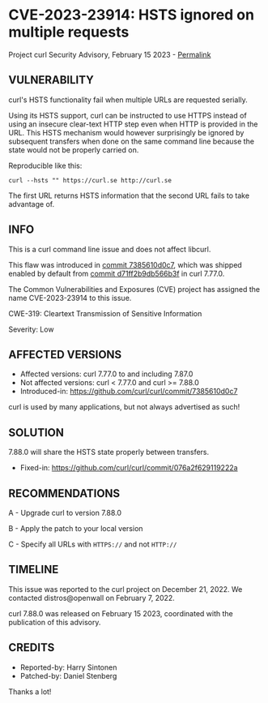 CVE-2023-23914: HSTS ignored on multiple requests
=================================================

Project curl Security Advisory, February 15 2023 -
[Permalink](https://curl.se/docs/CVE-2023-23914.html)

VULNERABILITY
-------------

curl's HSTS functionality fail when multiple URLs are requested serially.

Using its HSTS support, curl can be instructed to use HTTPS instead of using
an insecure clear-text HTTP step even when HTTP is provided in the URL. This
HSTS mechanism would however surprisingly be ignored by subsequent transfers
when done on the same command line because the state would not be properly
carried on.

Reproducible like this:

    curl --hsts "" https://curl.se http://curl.se

The first URL returns HSTS information that the second URL fails to take
advantage of.

INFO
----

This is a curl command line issue and does not affect libcurl.

This flaw was introduced in [commit
7385610d0c7](https://github.com/curl/curl/commit/7385610d0c7), which was
shipped enabled by default from [commit
d71ff2b9db566b3f](https://github.com/curl/curl/commit/d71ff2b9db566b3f) in
curl 7.77.0.

The Common Vulnerabilities and Exposures (CVE) project has assigned the name
CVE-2023-23914 to this issue.

CWE-319: Cleartext Transmission of Sensitive Information

Severity: Low

AFFECTED VERSIONS
-----------------

- Affected versions: curl 7.77.0 to and including 7.87.0
- Not affected versions: curl < 7.77.0 and curl >= 7.88.0
- Introduced-in: https://github.com/curl/curl/commit/7385610d0c7

curl is used by many applications, but not always advertised as such!

SOLUTION
------------

7.88.0 will share the HSTS state properly between transfers.

- Fixed-in: https://github.com/curl/curl/commit/076a2f629119222a

RECOMMENDATIONS
--------------

 A - Upgrade curl to version 7.88.0

 B - Apply the patch to your local version
 
 C - Specify all URLs with `HTTPS://` and not `HTTP://`
 
TIMELINE
--------

This issue was reported to the curl project on December 21, 2022. We contacted
distros@openwall on February 7, 2022.

curl 7.88.0 was released on February 15 2023, coordinated with the publication
of this advisory.

CREDITS
-------

- Reported-by: Harry Sintonen
- Patched-by: Daniel Stenberg

Thanks a lot!
